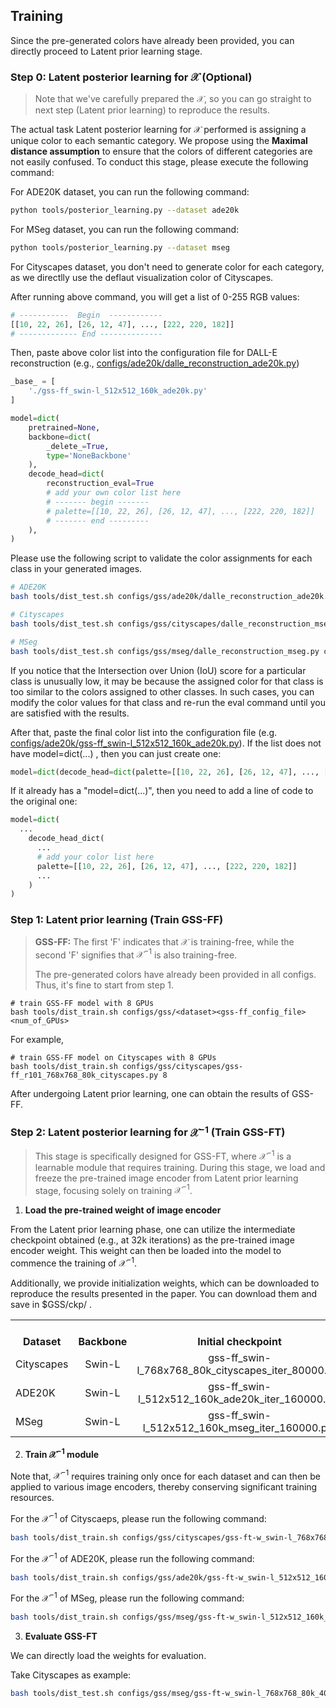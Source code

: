 ## Training
Since the pre-generated colors have already been provided, you can directly proceed to Latent prior learning stage.
### Step 0: Latent posterior learning for $\mathcal{X}$ (Optional)
> Note that we've carefully prepared the $\mathcal{X}$, so you can go straight to next step (Latent prior learning) to reproduce the results.

The actual task Latent posterior learning for $\mathcal{X}$ performed is assigning a unique color to each semantic category. We propose using the **Maximal distance assumption** to ensure that the colors of different categories are not easily confused. To conduct this stage, please execute the following command:

For ADE20K dataset, you can run the following command:
```bash
python tools/posterior_learning.py --dataset ade20k
```
For MSeg dataset, you can run the following command:
```bash
python tools/posterior_learning.py --dataset mseg
```
For Cityscapes dataset, you don't need to generate color for each category, as we directlly use the deflaut visualization color of Cityscapes.

After running above command, you will get a list of 0-255 RGB values:

```python
# -----------  Begin  ------------
[[10, 22, 26], [26, 12, 47], ..., [222, 220, 182]]
# ------------- End --------------
```
Then, paste above color list into the configuration file for DALL-E reconstruction (e.g., [configs/ade20k/dalle_reconstruction_ade20k.py](https://github.com/fudan-zvg/GSS/blob/gss/configs/gss/ade20k/dalle_reconstruction_ade20k.py))

```python
_base_ = [
    './gss-ff_swin-l_512x512_160k_ade20k.py'
]

model=dict(
    pretrained=None,
    backbone=dict(
        _delete_=True,
        type='NoneBackbone'
    ),
    decode_head=dict(
        reconstruction_eval=True
        # add your own color list here
        # ------- begin -------
        # palette=[[10, 22, 26], [26, 12, 47], ..., [222, 220, 182]]
        # ------- end ---------
    ),
)
```

Please use the following script to validate the color assignments for each class in your generated images. 

```bash
# ADE20K
bash tools/dist_test.sh configs/gss/ade20k/dalle_reconstruction_ade20k.py ckp/non_ckp.pth 8 --eval mIoU

# Cityscapes
bash tools/dist_test.sh configs/gss/cityscapes/dalle_reconstruction_mseg.py ckp/non_ckp.pth 8 --eval mIoU

# MSeg
bash tools/dist_test.sh configs/gss/mseg/dalle_reconstruction_mseg.py ckp/non_ckp.pth 8 --eval mIoU
```

If you notice that the Intersection over Union (IoU) score for a particular class is unusually low, it may be because the assigned color for that class is too similar to the colors assigned to other classes. In such cases, you can modify the color values for that class and re-run the eval command until you are satisfied with the results. 

After that, paste the final color list into the configuration file (e.g. [configs/ade20k/gss-ff_swin-l_512x512_160k_ade20k.py](https://github.com/fudan-zvg/GSS/blob/gss/configs/gss/ade20k/gss-ff_swin-l_512x512_160k_ade20k.py)). 
If the list does not have model=dict(...) , then you can just create one:
```python
model=dict(decode_head=dict(palette=[[10, 22, 26], [26, 12, 47], ..., [222, 220, 182]]))
```
If it already has a "model=dict(...)", then you need to add a line of code to the original one:
```python
model=dict(
  ...
    decode_head_dict(
      ...
      # add your color list here
      palette=[[10, 22, 26], [26, 12, 47], ..., [222, 220, 182]]
      ...
    )
)
```

### Step 1: Latent prior learning (Train GSS-FF)

> **GSS-FF:** The first 'F' indicates that $\mathcal{X}$ is training-free, while the second 'F' signifies that $\mathcal{X}^{-1}$ is also training-free.
> 
> The pre-generated colors have already been provided in all configs. Thus, it's fine to start from step 1.

```shell
# train GSS-FF model with 8 GPUs
bash tools/dist_train.sh configs/gss/<dataset><gss-ff_config_file> <num_of_GPUs>
```
For example,
```shell
# train GSS-FF model on Cityscapes with 8 GPUs
bash tools/dist_train.sh configs/gss/cityscapes/gss-ff_r101_768x768_80k_cityscapes.py 8
```
After undergoing Latent prior learning, one can obtain the results of GSS-FF.
### Step 2: Latent posterior learning for $\mathcal{X}^{-1}$ (Train GSS-FT)

> This stage is specifically designed for GSS-FT, where $\mathcal{X}^{-1}$ is a learnable module that requires training. During this stage, we load and freeze the pre-trained image encoder from Latent prior learning stage, focusing solely on training $\mathcal{X}^{-1}$.

1. **Load the pre-trained weight of image encoder**

From the Latent prior learning phase, one can utilize the intermediate checkpoint obtained (e.g., at 32k iterations) as the pre-trained image encoder weight. This weight can then be loaded into the model to commence the training of $\mathcal{X}^{-1}$. 

Additionally, we provide initialization weights, which can be downloaded to reproduce the results presented in the paper. You can download them and save in $GSS/ckp/ .

<table><tbody>
<!-- START TABLE -->
<!-- TABLE HEADER -->
<th valign="bottom">Dataset</th>
<th valign="bottom">Backbone</th>
<th valign="bottom">Initial checkpoint</th>
<th valign="bottom">model name</th>
    
<tr><td align="left">Cityscapes</td>
<td align="center">Swin-L</td>
<td align="center">gss-ff_swin-l_768x768_80k_cityscapes_iter_80000.pth</td>
<td align="center"><a href="https://drive.google.com/drive/folders/1BTvchDJtUk4rRJ0qK2rcApbHEAEK1bEZ?usp=sharing">google drive</a></td>
</tr>

<tr><td align="left">ADE20K</td>
<td align="center">Swin-L</td>
<td align="center">gss-ff_swin-l_512x512_160k_ade20k_iter_160000.pth</td>
<td align="center"><a href="https://drive.google.com/drive/folders/1OnzGL5szxYlUnv2zmAkdw-mA-3pTNo_w?usp=sharing">google drive</a></td>
</tr>

<tr><td align="left">MSeg</td>
<td align="center">Swin-L</td>
<td align="center">gss-ff_swin-l_512x512_160k_mseg_iter_160000.pth</td>
<td align="center"><a href="https://drive.google.com/drive/folders/1br9IAcOHXkJsPoG0DBEwkN97U5V5liEZ?usp=drive_link">google drive</a></td>
</tr>

</tbody></table>

2. **Train $\mathcal{X}^{-1}$ module**

Note that, $\mathcal{X}^{-1}$ requires training only once for each dataset and can then be applied to various image encoders, thereby conserving significant training resources.

For the $\mathcal{X}^{-1}$ of Cityscaeps, please run the following command:
```bash
bash tools/dist_train.sh configs/gss/cityscapes/gss-ft-w_swin-l_768x768_80k_40k_cityscapes.py 8 --load-from ckp/gss-ff_swin-l_768x768_80k_cityscapes_iter_80000.pth
```

For the $\mathcal{X}^{-1}$ of ADE20K, please run the following command:
```bash
bash tools/dist_train.sh configs/gss/ade20k/gss-ft-w_swin-l_512x512_160k_ade20k.py 8 --load-from ckp/gss-ff_swin-l_512x512_160k_ade20k_iter_160000.pth
```

For the $\mathcal{X}^{-1}$ of MSeg, please run the following command:
```bash
bash tools/dist_train.sh configs/gss/mseg/gss-ft-w_swin-l_512x512_160k_40k_mseg.py 8 --load-from ckp/gss-ff_swin-l_512x512_160k_mseg_iter_160000.pth
```

3. **Evaluate GSS-FT**

We can directly load the weights for evaluation.

Take Cityscapes as example:
```bash
bash tools/dist_test.sh configs/gss/mseg/gss-ft-w_swin-l_768x768_80k_40k_cityscapes.py work_dirs/gss-ft-w_swin-l_768x768_80k_40k_cityscapes/gss-ft_80k_40k_cityscapes.pth 8 --eval mIoU
```
